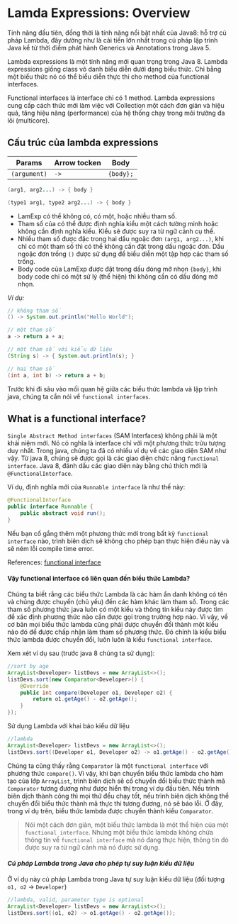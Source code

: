 
# Lamda Expressions: Overview

Tính năng đầu tiên, đồng thời là tính năng nổi bật nhất của Java8: hỗ trợ cú pháp Lambda,  đây dường như là cải tiến lớn nhất trong cú pháp lập trình Java kể từ thời điểm phát hành Generics  và Annotations trong Java 5.

Lambda expressions là một tính năng mới quan trọng trong Java 8. Lambda expressions giống class vô danh biểu diễn dưới dạng biểu thức. Chỉ bằng một biểu thức nó có thể biểu diễn thực thi cho method của functional interfaces. 

Functional interfaces là interface chỉ có 1 method. Lambda expressions cung cấp cách thức mới làm việc với Collection một cách đơn giản và hiệu quả, tăng hiệu năng (performance) của hệ thống chạy trong môi trường đa lõi (multicore).

## Cấu trúc của lambda expressions

| Params        | Arrow tocken | Body |
| --------------| ------------ | ---- |
| `(argument)`  | `->` | `{body};` |

```Java
(arg1, arg2...) -> { body }

(type1 arg1, type2 arg2...) -> { body }
```

- LamExp có thể không có, có một, hoặc nhiều tham số. 
- Tham số của có thể được định nghĩa kiểu một cách tường minh hoặc không cần định nghĩa kiểu. Kiểu sẽ được suy ra từ ngữ cảnh cụ thể.
- Nhiều tham số được đặc trong hai dấu ngoặc đơn `(arg1, arg2...)`, khi chỉ có một tham số thì có thể không cần đặt trong dấu ngoặc đơn. Dấu ngoặc đơn trống `()` được sử dụng để biểu diễn một tập hợp các tham số trống. 
- Body code của LamExp được đặt trong dấu đóng mở nhọn `{body}`, khi body code chỉ có một sử lý (thể hiện) thì không cần có dấu đóng mở nhọn.

*Ví dụ:*
```Java
// không tham số
() -> System.out.println("Hello World");

// một tham số
a -> return a + a;

// một tham số với kiểu dữ liệu
(String s) -> { System.out.println(s); }

// hai tham số
(int a, int b) -> return a + b;
```

Trước khi đi sâu vào mối quan hệ giữa các biểu thức lambda và lập trình java, chúng ta cần nói về `functional interfaces`.

## What is a functional interface?
`Single Abstract Method interfaces` (SAM Interfaces) không phải là một khái niệm mới. Nó có nghĩa là interface chỉ với một phương thức trừu tượng duy nhất. Trong java, chúng ta đã có nhiều ví dụ về các giao diện SAM như vậy. Từ java 8, chúng sẽ được gọi là các giao diện chức năng `functional interface`. Java 8, đánh dấu các giao diện này bằng chú thích mới là `@FunctionalInterface`.

Ví dụ, định nghĩa mới của `Runnable interface` là như thế này:
```java
@FunctionalInterface
public interface Runnable {
    public abstract void run();
}
```
Nếu bạn cố gắng thêm một phương thức mới trong bất kỳ `functional interface` nào, trình biên dịch sẽ không cho phép bạn thực hiện điều này và sẽ ném lỗi compile time error.

References: [functional interface](../../../../tree/master/Java%208/3.%20Functional%20Interface)

#### Vậy functional interface có liên quan đến biểu thức Lambda?
Chúng ta biết rằng các biểu thức Lambda là các hàm ẩn danh không có tên và chúng được chuyển (chủ yếu) đến các hàm khác làm tham số. Trong các tham số phương thức java luôn có một kiểu và thông tin kiểu này được tìm để xác định phương thức nào cần được gọi trong trường hợp nào. Vì vậy, về cơ bản mọi biểu thức lambda cũng phải được chuyển đổi thành một kiểu nào đó để được chấp nhận làm tham số phương thức. Đó chính là kiểu biểu thức lambda được chuyển đổi, luôn luôn là kiểu `functional interface`.

Xem xét ví dụ sau (trước java 8 chúng ta sử dụng):
```java
//sort by age
ArrayList<Developer> listDevs = new ArrayList<>();
listDevs.sort(new Comparator<Developer>() {
    @Override
    public int compare(Developer o1, Developer o2) {
        return o1.getAge() - o2.getAge();
    }
});
```

Sử dụng Lambda với khai báo kiểu dữ liệu
```java
//lambda
ArrayList<Developer> listDevs = new ArrayList<>();
listDevs.sort((Developer o1, Developer o2) -> o1.getAge() - o2.getAge());
```
Chúng ta cũng thấy rằng `Comparator` là một `functional interface` với phương thức `compare()`. Vì vậy, khi bạn chuyển biểu thức lambda cho hàm tạo của lớp `ArrayList`, trình biên dịch sẽ cố chuyển đổi biểu thức thành mã `Comparator` tương đương như được hiển thị trong ví dụ đầu tiên. Nếu trình biên dịch thành công thì mọi thứ đều chạy tốt, nếu trình biên dịch không thể chuyển đổi biểu thức thành mã thực thi tương đương, nó sẽ báo lỗi. Ở đây, trong ví dụ trên, biểu thức lambda được chuyển thành kiểu `Comparator`.

> Nói một cách đơn giản, một biểu thức lambda là một thể hiện của một `functional interface`. Nhưng một biểu thức lambda không chứa thông tin về `functional interface` mà nó đang thực hiện, thông tin đó được suy ra từ ngữ cảnh mà nó được sử dụng.

#### *Cú pháp Lambda trong Java cho phép tự suy luận kiểu dữ liệu*
Ở ví dụ này cú pháp Lambda trong Java tự suy luận kiểu dữ liệu (đối tượng `o1, o2` -> `Developer`)
```java
//lambda, valid, parameter type is optional
ArrayList<Developer> listDevs = new ArrayList<>();
listDevs.sort((o1, o2) -> o1.getAge() - o2.getAge());
```
